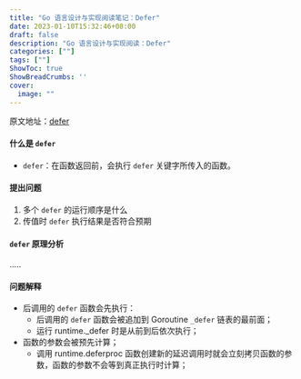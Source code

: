 ```yaml
---
title: "Go 语言设计与实现阅读笔记：Defer"
date: 2023-01-10T15:32:46+08:00
draft: false
description: "Go 语言设计与实现阅读：Defer"
categories: [""]
tags: [""]
ShowToc: true
ShowBreadCrumbs: ''
cover:
  image: ""
---
```


原文地址：<a href="https://draveness.me/golang/docs/part2-foundation/ch05-keyword/golang-defer/" target="__blank">defer</a>

#### 什么是 `defer`
- `defer`：在函数返回前，会执行 `defer` 关键字所传入的函数。
#### 提出问题
1. 多个 `defer` 的运行顺序是什么
2. 传值时 `defer` 执行结果是否符合预期

#### `defer` 原理分析
.....

#### 问题解释
- 后调用的 `defer` 函数会先执行：
  - 后调用的 `defer` 函数会被追加到 Goroutine `_defer` 链表的最前面；
  - 运行 runtime._defer 时是从前到后依次执行；
- 函数的参数会被预先计算；
  - 调用 runtime.deferproc 函数创建新的延迟调用时就会立刻拷贝函数的参数，函数的参数不会等到真正执行时计算；
